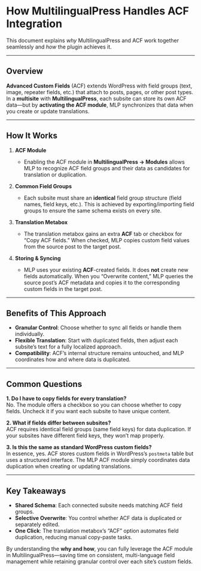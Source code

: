 # How MultilingualPress Handles ACF Integration

This document explains _why_ MultilingualPress and ACF work together seamlessly and _how_ the plugin achieves it.

---

## Overview

**Advanced Custom Fields** (ACF) extends WordPress with field groups (text, image, repeater fields, etc.) that attach to posts, pages, or other post types. In a **multisite** with **MultilingualPress**, each subsite can store its own ACF data—but by **activating the ACF module**, MLP synchronizes that data when you create or update translations.

<!-- Note: Reworded for clarity and conciseness. -->

---

## How It Works

1. **ACF Module**
    - Enabling the ACF module in **MultilingualPress → Modules** allows MLP to recognize ACF field groups and their data as candidates for translation or duplication.
    
2. **Common Field Groups**
    - Each subsite must share an **identical** field group structure (field names, field keys, etc.). This is achieved by exporting/importing field groups to ensure the same schema exists on every site.
    
3. **Translation Metabox**
    - The translation metabox gains an extra **ACF** tab or checkbox for “Copy ACF fields.” When checked, MLP copies custom field values from the source post to the target post.
    
4. **Storing & Syncing**
    - MLP uses your existing **ACF**-created fields. It does **not** create new fields automatically. When you “Overwrite content,” MLP queries the source post’s ACF metadata and copies it to the corresponding custom fields in the target post.

<!-- Note: Reworded steps for conciseness and clearer explanations. -->

---

## Benefits of This Approach

- **Granular Control**: Choose whether to sync all fields or handle them individually.
- **Flexible Translation**: Start with duplicated fields, then adjust each subsite’s text for a fully localized approach.
- **Compatibility**: ACF’s internal structure remains untouched, and MLP coordinates how and where data is duplicated.

<!-- Note: Shortened bullet points to make the benefits clearer and more impactful. -->

---

## Common Questions

**1. Do I have to copy fields for every translation?**  
No. The module offers a checkbox so you can choose whether to copy fields. Uncheck it if you want each subsite to have unique content.

**2. What if fields differ between subsites?**  
ACF requires identical field groups (same field keys) for data duplication. If your subsites have different field keys, they won’t map properly.

**3. Is this the same as standard WordPress custom fields?**  
In essence, yes. ACF stores custom fields in WordPress’s `postmeta` table but uses a structured interface. The MLP ACF module simply coordinates data duplication when creating or updating translations.

<!-- Note: Simplified answers for clarity, particularly in **Common Questions** section. Reworded to focus on key points. -->

---

## Key Takeaways

- **Shared Schema**: Each connected subsite needs matching ACF field groups.
- **Selective Overwrite**: You control whether ACF data is duplicated or separately edited.
- **One Click**: The translation metabox’s “ACF” option automates field duplication, reducing manual copy-paste tasks.

By understanding the **why and how**, you can fully leverage the ACF module in MultilingualPress—saving time on consistent, multi-language field management while retaining granular control over each site’s custom fields.

<!-- Note: Streamlined the **Key Takeaways** for better readability and impact. Emphasized the advantages of the approach. -->
